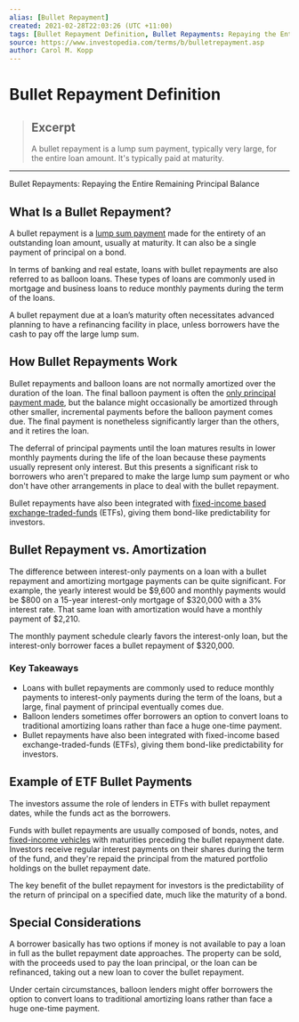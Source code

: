 ```yaml
---
alias: [Bullet Repayment]
created: 2021-02-28T22:03:26 (UTC +11:00)
tags: [Bullet Repayment Definition, Bullet Repayments: Repaying the Entire Remaining Principal Balance]
source: https://www.investopedia.com/terms/b/bulletrepayment.asp
author: Carol M. Kopp
---
```


# Bullet Repayment Definition

> ## Excerpt
> A bullet repayment is a lump sum payment, typically very large, for the entire loan amount. It's typically paid at maturity.

---

Bullet Repayments: Repaying the Entire Remaining Principal Balance
## What Is a Bullet Repayment?

A bullet repayment is a [lump sum payment](https://www.investopedia.com/terms/l/lump-sum-payment.asp) made for the entirety of an outstanding loan amount, usually at maturity. It can also be a single payment of principal on a bond.

In terms of banking and real estate, loans with bullet repayments are also referred to as balloon loans. These types of loans are commonly used in mortgage and business loans to reduce monthly payments during the term of the loans.

A bullet repayment due at a loan’s maturity often necessitates advanced planning to have a refinancing facility in place, unless borrowers have the cash to pay off the large lump sum.

## How Bullet Repayments Work

Bullet repayments and balloon loans are not normally amortized over the duration of the loan. The final balloon payment is often the [only principal payment made](https://content.next.westlaw.com/Document/I2104e09cef0811e28578f7ccc38dcbee/View/FullText.html?contextData=%28sc.Default%29&transitionType=Default&firstPage=true&bhcp=1), but the balance might occasionally be amortized through other smaller, incremental payments before the balloon payment comes due. The final payment is nonetheless significantly larger than the others, and it retires the loan.

The deferral of principal payments until the loan matures results in lower monthly payments during the life of the loan because these payments usually represent only interest. But this presents a significant risk to borrowers who aren't prepared to make the large lump sum payment or who don't have other arrangements in place to deal with the bullet repayment.

Bullet repayments have also been integrated with [fixed-income based exchange-traded-funds](https://www.investopedia.com/terms/b/bond-etf.asp) (ETFs), giving them bond-like predictability for investors.

## Bullet Repayment vs. Amortization

The difference between interest-only payments on a loan with a bullet repayment and amortizing mortgage payments can be quite significant. For example, the yearly interest would be $9,600 and monthly payments would be $800 on a 15-year interest-only mortgage of $320,000 with a 3% interest rate. That same loan with amortization would have a monthly payment of $2,210.

The monthly payment schedule clearly favors the interest-only loan, but the interest-only borrower faces a bullet repayment of $320,000.

### Key Takeaways

-   Loans with bullet repayments are commonly used to reduce monthly payments to interest-only payments during the term of the loans, but a large, final payment of principal eventually comes due.
-   Balloon lenders sometimes offer borrowers an option to convert loans to traditional amortizing loans rather than face a huge one-time payment.
-   Bullet repayments have also been integrated with fixed-income based exchange-traded-funds (ETFs), giving them bond-like predictability for investors.

## Example of ETF Bullet Payments

The investors assume the role of lenders in ETFs with bullet repayment dates, while the funds act as the borrowers.

Funds with bullet repayments are usually composed of bonds, notes, and [fixed-income vehicles](https://www.investopedia.com/video/play/fixedincome-security/) with maturities preceding the bullet repayment date. Investors receive regular interest payments on their shares during the term of the fund, and they're repaid the principal from the matured portfolio holdings on the bullet repayment date.

The key benefit of the bullet repayment for investors is the predictability of the return of principal on a specified date, much like the maturity of a bond.

## Special Considerations

A borrower basically has two options if money is not available to pay a loan in full as the bullet repayment date approaches. The property can be sold, with the proceeds used to pay the loan principal, or the loan can be refinanced, taking out a new loan to cover the bullet repayment.

Under certain circumstances, balloon lenders might offer borrowers the option to convert loans to traditional amortizing loans rather than face a huge one-time payment.
